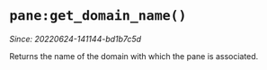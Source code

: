 # `pane:get_domain_name()`

*Since: 20220624-141144-bd1b7c5d*

Returns the name of the domain with which the pane is associated.
